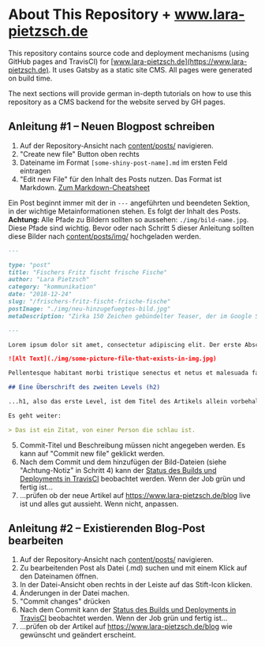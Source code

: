 # About This Repository + www.lara-pietzsch.de

This repository contains source code and deployment mechanisms (using GitHub pages and TravisCI) for [www.lara-pietzsch.de](https://www.lara-pietzsch.de). It uses Gatsby as a static site CMS. All pages were generated on build time.

The next sections will provide german in-depth tutorials on how to use this repository as a CMS backend for the website served by GH pages.

## Anleitung #1 – Neuen Blogpost schreiben

1. Auf der Repository-Ansicht nach [content/posts/](content/posts/) navigieren.
2. "Create new file" Button oben rechts
3. Dateiname im Format `[some-shiny-post-name].md` im ersten Feld eintragen
4. "Edit new File" für den Inhalt des Posts nutzen. Das Format ist Markdown. [Zum Markdown-Cheatsheet](https://github.com/adam-p/markdown-here/wiki/Markdown-Cheatsheet)

Ein Post beginnt immer mit der in `---` angeführten und beendeten Sektion, in der wichtige Metainformationen stehen. Es folgt der Inhalt des Posts. **Achtung:** Alle Pfade zu Bildern sollten so aussehen: `./img/bild-name.jpg`. Diese Pfade sind wichtig. Bevor oder nach Schritt 5 dieser Anleitung sollten diese Bilder nach [content/posts/img/](content/posts/img/) hochgeladen werden.


```markdown
---

type: "post"
title: "Fischers Fritz fischt frische Fische"
author: "Lara Pietzsch"
category: "kommunikation"
date: "2018-12-24"
slug: "/frischers-fritz-fischt-frische-fische"
postImage: "./img/neu-hinzugefuegtes-bild.jpg"
metaDescription: "Zirka 150 Zeichen gebündelter Teaser, der im Google SERP Snippet angezeigt werden soll, damit Suchmaschinen-Nutzer klicken"

---

Lorem ipsum dolor sit amet, consectetur adipiscing elit. Der erste Abschnitt halt.

![Alt Text](./img/some-picture-file-that-exists-in-img.jpg)

Pellentesque habitant morbi tristique senectus et netus et malesuada fames ac turpis egestas. Zweiter Abschnitt halt.

## Eine Überschrift des zweiten Levels (h2)

...h1, also das erste Level, ist dem Titel des Artikels allein vorbehalten. Der wird automatisch gerendert.

Es geht weiter:

> Das ist ein Zitat, von einer Person die schlau ist.

```

5. Commit-Titel und Beschreibung müssen nicht angegeben werden. Es kann auf "Commit new file" geklickt werden.
6. Nach dem Commit und dem hinzufügen der Bild-Dateien (siehe "Achtung-Notiz" in Schritt 4) kann der [Status des Builds und Deployments in TravisCI](https://travis-ci.org/lpietzsch/lpietzsch.github.io) beobachtet werden. Wenn der Job grün und fertig ist...
7. ...prüfen ob der neue Artikel auf https://www.lara-pietzsch.de/blog live ist und alles gut aussieht. Wenn nicht, anpassen.

## Anleitung #2 – Existierenden Blog-Post bearbeiten

1. Auf der Repository-Ansicht nach [content/posts/](content/posts/) navigieren.
2. Zu bearbeitenden Post als Datei (.md) suchen und mit einem Klick auf den Dateinamen öffnen.
3. In der Datei-Ansicht oben rechts in der Leiste auf das Stift-Icon klicken.
4. Änderungen in der Datei machen.
5. "Commit changes" drücken
6. Nach dem Commit kann der [Status des Builds und Deployments in TravisCI](https://travis-ci.org/lpietzsch/lpietzsch.github.io) beobachtet werden. Wenn der Job grün und fertig ist...
7. ...prüfen ob der Artikel auf https://www.lara-pietzsch.de/blog wie gewünscht und geändert erscheint.